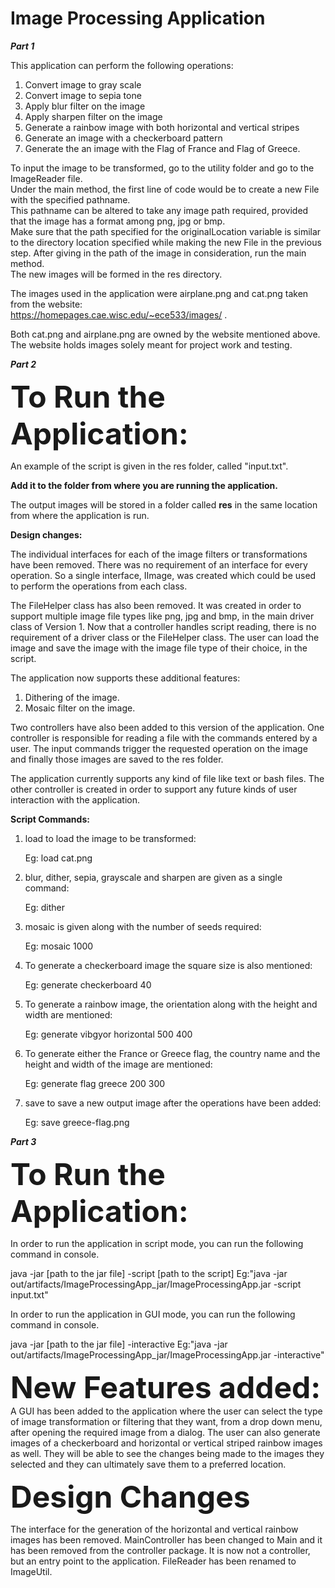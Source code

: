 # Image Processing Application

<b><i>Part 1</i></b>

This application can perform the following operations:
1. Convert image to gray scale
2. Convert image to sepia tone
3. Apply blur filter on the image
4. Apply sharpen filter on the image
5. Generate a rainbow image with both horizontal and vertical stripes
6. Generate an image with a checkerboard pattern
7. Generate the an image with the Flag of France and Flag of Greece.

To input the image to be transformed, go to the utility folder and go to the ImageReader file.  
Under the main method, the first line of code would be to create a new File with the specified pathname.  
This pathname can be altered to take any image path required, provided that the image has a format among png, jpg or bmp.  
Make sure that the path specified for the originalLocation variable is similar to the directory location specified while making the new File in the previous step.
After giving in the path of the image in consideration, run the main method.  
The new images will be formed in the res directory.  

The images used in the application were airplane.png and cat.png taken from the website:  
https://homepages.cae.wisc.edu/~ece533/images/ . 


Both cat.png and airplane.png are owned by the website mentioned above. The website holds images solely meant for project work
and testing.

<b><i>Part 2</i></b>

<font size = "40"><b>To Run the Application:</b></font>

An example of the script is given in the res folder, called "input.txt".

<b>Add it to the folder from where you are running the application.</b>
    
 
The output images will be stored in a folder called <b>res</b> in the same location from where the application is run.


<b>Design changes:</b>

The individual interfaces for each of the image filters or transformations have been removed. There was no requirement of an interface for every operation. So a single interface, IImage, was created which could be used to perform the operations from each class.


The FileHelper class has also been removed. It was created in order to support multiple image file types like png, jpg and bmp, in the main driver class of Version 1. Now that a controller handles script reading, there is no requirement of a driver class or the FileHelper class. The user can load the image and save the image with the image file type of their choice, in the script.

The application now supports these additional features:

1. Dithering of the image.
2. Mosaic filter on the image.

Two controllers have also been added to this version of the application. One controller is responsible for reading a file with the commands entered by a user. The input commands trigger the requested operation on the image and finally those images are saved to the res folder.


The application currently supports any kind of file like text or bash files. The other controller is created in order to support any future kinds of user interaction with the application. 

<b>Script Commands:</b>

1. load to load the image to be transformed:

    Eg: load cat.png

2. blur, dither, sepia, grayscale and sharpen are given as a single command:

    Eg: dither

3. mosaic is given along with the number of seeds required:

    Eg: mosaic 1000

4. To generate a checkerboard image the square size is also mentioned:

    Eg: generate checkerboard 40

5. To generate a rainbow image, the orientation along with the height and width are mentioned:

    Eg: generate vibgyor horizontal 500 400

6. To generate either the France or Greece flag, the country name and the height and width of the image are mentioned:

    Eg: generate flag greece 200 300

7. save to save a new output image after the operations have been added:

    Eg: save greece-flag.png
 

<b><i>Part 3</i></b>

<font size = "40"><b>To Run the Application:</b></font>

In order to run the application in script mode, you can run the following command in console.

java -jar [path to the jar file] -script [path to the script] Eg:"java -jar out/artifacts/ImageProcessingApp_jar/ImageProcessingApp.jar -script input.txt"

In order to run the application in GUI mode, you can run the following command in console.


java -jar [path to the jar file] -interactive
Eg:"java -jar out/artifacts/ImageProcessingApp_jar/ImageProcessingApp.jar -interactive"


<font size = "40"><b>New Features added:</b></font>
A GUI has been added to the application where the user can select the type of image transformation or filtering that they want, from a drop down menu, after opening the required image from a dialog. The user can also generate images of a checkerboard and horizontal or vertical striped rainbow images as well. They will be able to see the changes being made to the images they selected and they can ultimately save them to a preferred location.


<font size = "40"><b>Design Changes</b></font>

The interface for the generation of the horizontal and vertical rainbow images has been removed.
MainController has been changed to Main and it has been removed from the controller package. It is now not a controller, but an entry point to the application.
FileReader has been renamed to ImageUtil.

